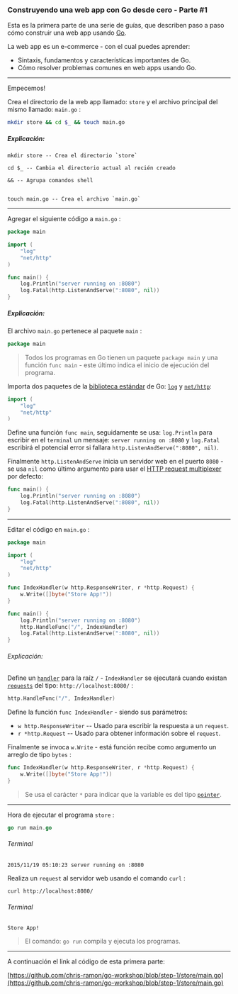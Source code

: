 ### Construyendo una web app con Go desde cero - Parte #1

Esta es la primera parte de una serie de guías, que describen paso a paso cómo construir una web app usando [Go](http://golang.org/).

La web app es un e-commerce - con el cual puedes aprender:

- Sintaxis, fundamentos y características importantes de Go.
- Cómo resolver problemas comunes en web apps usando Go.

***

Empecemos!

Crea el directorio de la web app llamado: `store` y el archivo principal del mismo llamado: `main.go` :

```bash
mkdir store && cd $_ && touch main.go
```

##### Explicación:

```
mkdir store -- Crea el directorio `store`

cd $_ -- Cambia el directorio actual al recién creado

&& -- Agrupa comandos shell


touch main.go -- Crea el archivo `main.go`
```

***

Agregar el siguiente código a `main.go` :

```go
package main

import (
	"log"
	"net/http"
)

func main() {
	log.Println("server running on :8080")
	log.Fatal(http.ListenAndServe(":8080", nil))
}
```

##### Explicación:

El archivo `main.go` pertenece al paquete `main` :

```go
package main
```

> Todos los programas en Go tienen un paquete `package main` y una función `func main` - este último indica el inicio de ejecución del programa.


Importa dos paquetes de la [biblioteca estándar](https://golang.org/pkg/) de Go: [`log`](https://golang.org/pkg/log/) y [`net/http`](https://golang.org/pkg/net/http/):

```go
import (
	"log"
	"net/http"
)
```

Define una función `func main`, seguidamente se usa: `log.Println` para escribir en el `terminal` un mensaje: `server running on :8080` y `log.Fatal` escribirá el potencial error si fallara `http.ListenAndServe(":8080", nil)`.

Finalmente `http.ListenAndServe` inicia un servidor web en el puerto `8080` - se usa `nil` como último argumento para usar el [HTTP request multiplexer](https://golang.org/pkg/net/http/#ServeMux) por defecto:

```go
func main() {
    log.Println("server running on :8080")
    log.Fatal(http.ListenAndServe(":8080", nil))
}
```

***


Editar el código en `main.go` :

```go
package main

import (
	"log"
	"net/http"
)

func IndexHandler(w http.ResponseWriter, r *http.Request) {
	w.Write([]byte("Store App!"))
}

func main() {
	log.Println("server running on :8080")
	http.HandleFunc("/", IndexHandler)
	log.Fatal(http.ListenAndServe(":8080", nil))
}
```

###### Explicación:

Define un [`handler`](https://golang.org/pkg/net/http/#Handler) para la raíz `/` - `IndexHandler` se ejecutará cuando existan [`requests`](https://golang.org/pkg/net/http/#Request) del tipo: `http://localhost:8080/` :

```go
http.HandleFunc("/", IndexHandler)
```

Define la función `func IndexHandler` - siendo sus parámetros: 
- `w http.ResponseWriter` -- Usado para escribir la respuesta a un `request`.
- `r *http.Request` -- Usado para obtener información sobre el `request`.

Finalmente se invoca `w.Write` - está función recibe como argumento un arreglo de tipo `bytes` :

```go
func IndexHandler(w http.ResponseWriter, r *http.Request) {
	w.Write([]byte("Store App!"))
}
```

> Se usa el carácter `*` para indicar que la variable es del tipo [`pointer`](https://tour.golang.org/moretypes/1).

***

Hora de ejecutar el programa `store` :

```go
go run main.go
```

###### Terminal
```
2015/11/19 05:10:23 server running on :8080
```

Realiza un `request` al servidor web usando el comando `curl` :

```
curl http://localhost:8080/
```

###### Terminal
```
Store App!
```

> El comando: `go run` compila y ejecuta los programas.

***

A continuación el link al código de esta primera parte:

[https://github.com/chris-ramon/go-workshop/blob/step-1/store/main.go](https://github.com/chris-ramon/go-workshop/blob/step-1/store/main.go)
